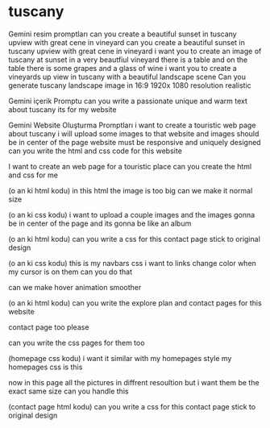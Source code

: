 # tuscany


Gemini resim promptları
can you create a beautiful sunset in tuscany upview with great cene in vineyard
can you create a beautiful sunset in tuscany upview with great cene in vineyard
i want you to create an image of tuscany at sunset in a very beautfiul vineyard there is a table and on the table there is some grapes and a glass of wine
i want you to create a vineyards up view in tuscany with a beautiful landscape scene
Can you generate tuscany landscape image in 16:9 1920x 1080 resolution realistic

Gemini içerik Promptu
can you write a passionate unique and warm text about tuscany its for my website

Gemini Website Oluşturma Promptları
i want to create a touristic web page about tuscany i will upload some images to that website and images should be in center of the page website must be responsive and uniquely designed can you write the html and css code for this website

I want to create an web page for a touristic place can you create the html and css for me

(o an ki html kodu)
in this html the image is too big can we make it normal size

(o an ki css kodu)
i want to upload a couple images and the images gonna be in center of the page and its gonna be like an album

(o an ki html kodu)
can you write a css for this contact page stick to original design

(o an ki css kodu)
this is my navbars css i want to links change color when my cursor is on them can you do that

can we make hover animation smoother

(o an ki html kodu)
can you write the explore plan and contact pages for this website

contact page too please

can you write the css pages for them too

(homepage css kodu)
i want it similar with my homepages style my homepages css is this

now in this page all the pictures in diffrent resoultion but i want them be the exact same size can you handle this

(contact page html kodu)
can you write a css for this contact page stick to original design

